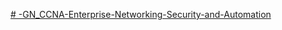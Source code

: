 [# -GN_CCNA-Enterprise-Networking-Security-and-Automation](https://itexamanswers.net/ccna-3-v7-modules-1-2-ospf-concepts-and-configuration-exam-answers.html)



